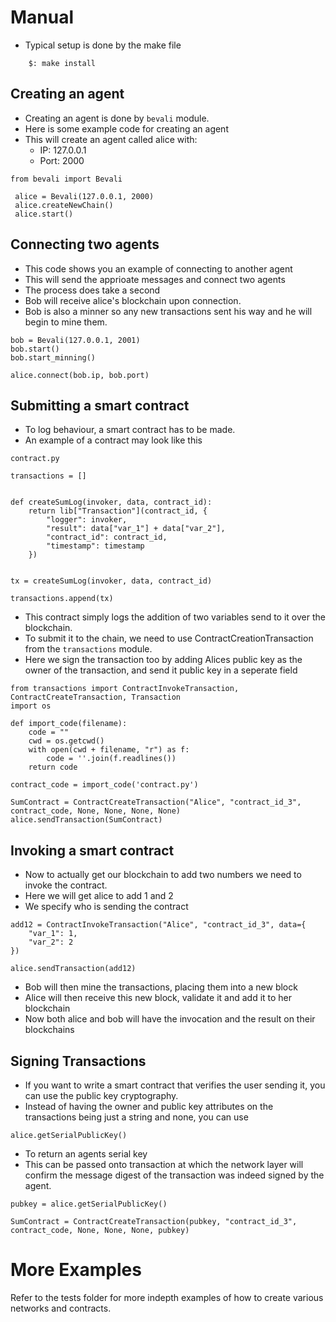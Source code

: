 # Manual

* Typical setup is done by the make file
```
    $: make install
```

## Creating an agent
* Creating an agent is done by `bevali` module.
* Here is some example code for creating an agent
* This will create an agent called alice with:
    * IP: 127.0.0.1
    * Port: 2000
```
from bevali import Bevali

 alice = Bevali(127.0.0.1, 2000)
 alice.createNewChain()
 alice.start()
```

## Connecting two agents
* This code shows you an example of connecting to another agent
* This will send the apprioate messages and connect two agents
* The process does take a second
* Bob will receive alice's blockchain upon connection.
* Bob is also a minner so any new transactions sent his way and he will begin to mine them.
```
bob = Bevali(127.0.0.1, 2001)
bob.start()
bob.start_minning()

alice.connect(bob.ip, bob.port)
```

## Submitting a smart contract
* To log behaviour, a smart contract has to be made.
* An example of a contract may look like this

`contract.py`
```
transactions = []


def createSumLog(invoker, data, contract_id):
    return lib["Transaction"](contract_id, {
        "logger": invoker,
        "result": data["var_1"] + data["var_2"],
        "contract_id": contract_id,
        "timestamp": timestamp
    })


tx = createSumLog(invoker, data, contract_id)

transactions.append(tx)
```

* This contract simply logs the addition of two variables send to it over the blockchain.
* To submit it to the chain, we need to use ContractCreationTransaction from the `transactions` module.
* Here we sign the transaction too by adding Alices public key as the owner of the transaction, and send it public key in a seperate field

```
from transactions import ContractInvokeTransaction, ContractCreateTransaction, Transaction
import os

def import_code(filename):
    code = ""
    cwd = os.getcwd()
    with open(cwd + filename, "r") as f:
        code = ''.join(f.readlines())
    return code

contract_code = import_code('contract.py')

SumContract = ContractCreateTransaction("Alice", "contract_id_3", contract_code, None, None, None, None)
alice.sendTransaction(SumContract)

```

## Invoking a smart contract
* Now to actually get our blockchain to add two numbers we need to invoke the contract.
* Here we will get alice to add 1 and 2
* We specify who is sending the contract

```
add12 = ContractInvokeTransaction("Alice", "contract_id_3", data={
    "var_1": 1,
    "var_2": 2
})

alice.sendTransaction(add12)
```

* Bob will then mine the transactions, placing them into a new block
* Alice will then receive this new block, validate it and add it to her blockchain
* Now both alice and bob will have the invocation and the result on their blockchains


## Signing Transactions

* If you want to write a smart contract that verifies the user sending it, you can use the public key cryptography.
* Instead of having the owner and public key attributes on the transactions being just a string and none, you can use 
```
alice.getSerialPublicKey()
```
* To return an agents serial key
* This can be passed onto transaction at which the network layer will confirm the message digest of the transaction was indeed signed by the agent.
```
pubkey = alice.getSerialPublicKey()

SumContract = ContractCreateTransaction(pubkey, "contract_id_3", contract_code, None, None, None, pubkey)
```

# More Examples

Refer to the tests folder for more indepth examples of how to create various networks and contracts.